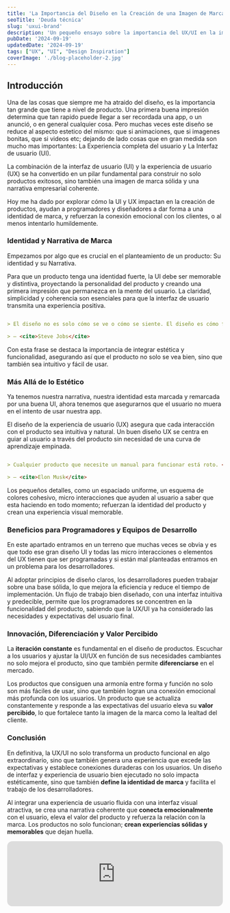 ```yaml
---
title: 'La Importancia del Diseño en la Creación de una Imagen de Marca y Narrativa Empresarial'
seoTitle: 'Deuda técnica'
slug: 'uxui-brand'
description: 'Un pequeño ensayo sobre la importancia del UX/UI en la imagen de Marca'
pubDate: '2024-09-19'
updatedDate: '2024-09-19'
tags: ["UX", "UI", "Design Inspiration"]
coverImage: './blog-placeholder-2.jpg'
---
```


## Introducción
Una de las cosas que siempre me ha atraido del diseño, es la importancia tan grande que tiene a nivel de producto. Una primera buena impresión determina que tan rapido puede llegar a ser recordada una app, o un anunció, o en general cualquier cosa. Pero muchas veces este diseño se reduce al aspecto estetico del mismo: que si animaciones, que si imagenes bonitas, que si videos etc; dejando de lado cosas que en gran medida son mucho mas importantes: La Experiencia completa del usuario y La Interfaz de usuario (UI). 

La combinación de la interfaz de usuario (UI) y la experiencia de usuario (UX) se ha convertido en un pilar fundamental para construir no solo productos exitosos, sino también una imagen de marca sólida y una narrativa empresarial coherente. 

Hoy me ha dado por explorar cómo la UI y UX impactan en la creación de productos, ayudan a programadores y diseñadores a dar forma a una identidad de marca, y refuerzan la conexión emocional con los clientes, o al menos intentarlo humildemente.

### Identidad y Narrativa de Marca

Empezamos por algo que es crucial en el planteamiento de un producto: Su identidad y su Narrativa. 

Para que un producto tenga una identidad fuerte, la UI debe ser memorable y distintiva, proyectando la personalidad del producto y creando una primera impresión que permanezca en la mente del usuario. La claridad, simplicidad y coherencia son esenciales para que la interfaz de usuario transmita una experiencia positiva. 

```markdown

> El diseño no es solo cómo se ve o cómo se siente. El diseño es cómo funciona. <br>

> — <cite>Steve Jobs</cite>

```

Con esta frase se destaca la importancia de integrar estética y funcionalidad, asegurando así que el producto no solo se vea bien, sino que también sea intuitivo y fácil de usar.

### Más Allá de lo Estético
Ya tenemos nuestra narrativa, nuestra identidad esta marcada y remarcada por una buena UI, ahora tenemos que asegurarnos que el usuario no muera en el intento de usar nuestra app.

El diseño de la experiencia de usuario (UX) asegura que cada interacción con el producto sea intuitiva y natural. Un buen diseño UX se centra en guiar al usuario a través del producto sin necesidad de una curva de aprendizaje empinada. 

```markdown

> Cualquier producto que necesite un manual para funcionar está roto. <br>

> — <cite>Elon Musk</cite>

```

Los pequeños detalles, como un espaciado uniforme, un esquema de colores cohesivo, micro interacciones que ayuden al usuario a saber que esta haciendo en todo momento; refuerzan la identidad del producto y crean una experiencia visual memorable.

### Beneficios para Programadores y Equipos de Desarrollo

En este apartado entramos en un terreno que muchas veces se obvia y es que todo ese gran diseño UI y todas las micro interacciones o elementos del UX tienen que ser programadas y si están mal planteadas entramos en un problema para los desarrolladores.

Al adoptar principios de diseño claros, los desarrolladores pueden trabajar sobre una base sólida, lo que mejora la eficiencia y reduce el tiempo de implementación. Un flujo de trabajo bien diseñado, con una interfaz intuitiva y predecible, permite que los programadores se concentren en la funcionalidad del producto, sabiendo que la UX/UI ya ha considerado las necesidades y expectativas del usuario final.

### Innovación, Diferenciación y Valor Percibido

La **iteración constante** es fundamental en el diseño de productos. Escuchar a los usuarios y ajustar la UI/UX en función de sus necesidades cambiantes no solo mejora el producto, sino que también permite **diferenciarse** en el mercado.

Los productos que consiguen una armonía entre forma y función no solo son más fáciles de usar, sino que también logran una conexión emocional más profunda con los usuarios. Un producto que se actualiza constantemente y responde a las expectativas del usuario eleva su **valor percibido**, lo que fortalece tanto la imagen de la marca como la lealtad del cliente.

### Conclusión

En definitiva, la UX/UI no solo transforma un producto funcional en algo extraordinario, sino que también genera una experiencia que excede las expectativas y establece conexiones duraderas con los usuarios. Un diseño de interfaz y experiencia de usuario bien ejecutado no solo impacta estéticamente, sino que también **define la identidad de marca** y facilita el trabajo de los desarrolladores.

Al integrar una experiencia de usuario fluida con una interfaz visual atractiva, se crea una narrativa coherente que **conecta emocionalmente** con el usuario, eleva el valor del producto y refuerza la relación con la marca. Los productos no solo funcionan; **crean experiencias sólidas y memorables** que dejan huella.

<iframe style="border-radius:12px" src="https://open.spotify.com/embed/track/20I8RduZC2PWMWTDCZuuAN?utm_source=generator" width="100%" height="152" frameBorder="0" allowfullscreen="" allow="autoplay; clipboard-write; encrypted-media; fullscreen; picture-in-picture" loading="lazy"></iframe>


